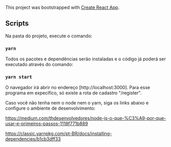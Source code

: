 This project was bootstrapped with [Create React App](https://github.com/facebook/create-react-app).

## Scripts

Na pasta do projeto, execute o comando:

### `yarn`

Todos os pacotes e dependências serão instaladas e o código já poderá ser executado através do comando:

### `yarn start`

O navegador irá abrir no endereço [http://localhost:3000]. Para esse programa em expecífico, só existe a rota de cadastro "/register".


Caso você não tenha nem o node nem o yarn, siga os links abaixo e configure o ambiente de desenvolvimento:

https://medium.com/thdesenvolvedores/node-js-o-que-%C3%A9-por-que-usar-e-primeiros-passos-1118f771b889

https://classic.yarnpkg.com/pt-BR/docs/installing-dependencies/b1cb3dff33
